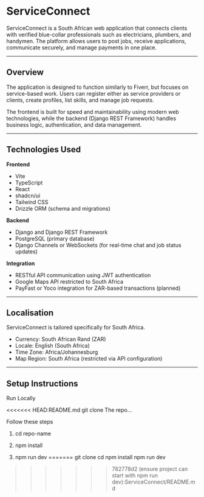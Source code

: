 # ServiceConnect

ServiceConnect is a South African web application that connects clients with verified blue-collar professionals such as electricians, plumbers, and handymen. The platform allows users to post jobs, receive applications, communicate securely, and manage payments in one place.

---

## Overview

The application is designed to function similarly to Fiverr, but focuses on service-based work. Users can register either as service providers or clients, create profiles, list skills, and manage job requests.  

The frontend is built for speed and maintainability using modern web technologies, while the backend (Django REST Framework) handles business logic, authentication, and data management.

---

## Technologies Used

**Frontend**
- Vite  
- TypeScript  
- React  
- shadcn/ui  
- Tailwind CSS  
- Drizzle ORM (schema and migrations)

**Backend**
- Django and Django REST Framework  
- PostgreSQL (primary database)  
- Django Channels or WebSockets (for real-time chat and job status updates)

**Integration**
- RESTful API communication using JWT authentication  
- Google Maps API restricted to South Africa  
- PayFast or Yoco integration for ZAR-based transactions (planned)

---

## Localisation

ServiceConnect is tailored specifically for South Africa.

- Currency: South African Rand (ZAR)  
- Locale: English (South Africa)  
- Time Zone: Africa/Johannesburg  
- Map Region: South Africa (restricted via API configuration)

---

## Setup Instructions
Run Locally


<<<<<<< HEAD:README.md
git clone The repo...

Follow these steps
1. cd repo-name

2. npm install

3. npm run dev
=======
git clone <your-repo-url>
cd <repo-name>
npm install
npm run dev
>>>>>>> 782778d2 (ensure project can start with npm run dev):ServiceConnect/README.md
